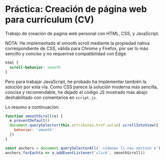 # Práctica: Creación de página web para currículum (CV)

Trabajo de creación de pagina web personal con HTML, CSS, y JavaScript.

NOTA: He implementado el smooth scroll mediante la propiedad nativa correspondiente de CSS, válida para Chrome y Firefox, por ser lo más sencillo y conciso y no requerirse compatibilidad con Edge.
```css
html {
  scroll-behavior: smooth
}
```
Pero para trabajar JavaScript, he probado ha implementar también la solución por esta vía. Como CSS parece la solución moderna más sencilla, concisa y recomendable, he dejado el código JS mostrado más abajo deshabilitado con comentarios en `script.js`.

Lo resumo a continuación:
```javascript
function smoothScroll(e) {
  e.preventDefault()
  document.querySelector(this.attributes.href.value).scrollIntoView({
    behavior: 'smooth'
  })
}

const anchors = document.querySelectorAll('.sidenav li.nav-section a')
anchors.forEach(a => a.addEventListener('click', smoothScroll))
```